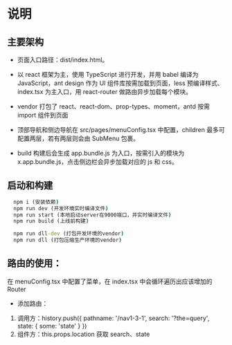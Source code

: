 # 说明

## 主要架构

- 页面入口路径：dist/index.html。

- 以 react 框架为主，使用 TypeScript 进行开发，并用 babel 编译为 JavaScript，ant design 作为 UI 组件库按需加载到页面，less 预编译样式、index.tsx 为主入口，用 react-router 做路由异步加载每个模块。

- vendor 打包了 react、react-dom、prop-types、moment，antd 按需 import 组件到页面

- 顶部导航和侧边导航在 src/pages/menuConfig.tsx 中配置，children 最多可配置两层，若有两层则会由 SubMenu 包裹。

- build 构建后会生成 app.bundle.js 为入口，按需引入的模块为 x.app.bundle.js，点击侧边栏会异步加载对应的 js 和 css。

## 启动和构建

```cmd
  npm i (安装依赖)
  npm run dev (开发环境实时编译文件)
  npm run start (本地启动server在9000端口，并实时编译文件)
  npm run build (上线前构建)

  npm run dll-dev (打包开发环境的vendor)
  npm run dll (打包压缩生产环境的vendor)
```

## 路由的使用：

在 menuConfig.tsx 中配置了菜单，在 index.tsx 中会循环遍历出应该增加的 Router

- 添加路由：

1. 调用方：history.push({ pathname: '/nav1-3-1', search: '?the=query', state: { some: 'state' } })
2. 组件方：this.props.location 获取 search、state
